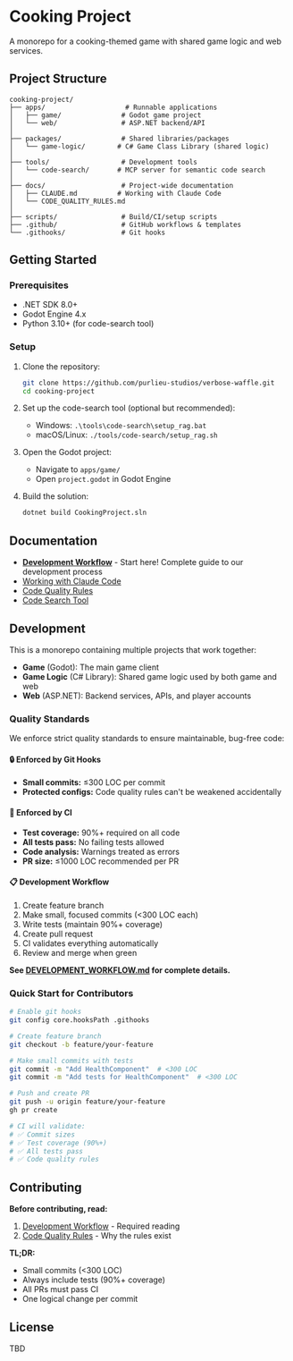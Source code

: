 # Cooking Project

A monorepo for a cooking-themed game with shared game logic and web services.

## Project Structure

```
cooking-project/
├── apps/                    # Runnable applications
│   ├── game/               # Godot game project
│   └── web/                # ASP.NET backend/API
│
├── packages/               # Shared libraries/packages
│   └── game-logic/        # C# Game Class Library (shared logic)
│
├── tools/                  # Development tools
│   └── code-search/       # MCP server for semantic code search
│
├── docs/                   # Project-wide documentation
│   ├── CLAUDE.md          # Working with Claude Code
│   └── CODE_QUALITY_RULES.md
│
├── scripts/                # Build/CI/setup scripts
├── .github/                # GitHub workflows & templates
└── .githooks/              # Git hooks
```

## Getting Started

### Prerequisites

- .NET SDK 8.0+
- Godot Engine 4.x
- Python 3.10+ (for code-search tool)

### Setup

1. Clone the repository:
   ```bash
   git clone https://github.com/purlieu-studios/verbose-waffle.git
   cd cooking-project
   ```

2. Set up the code-search tool (optional but recommended):
   - Windows: `.\tools\code-search\setup_rag.bat`
   - macOS/Linux: `./tools/code-search/setup_rag.sh`

3. Open the Godot project:
   - Navigate to `apps/game/`
   - Open `project.godot` in Godot Engine

4. Build the solution:
   ```bash
   dotnet build CookingProject.sln
   ```

## Documentation

- **[Development Workflow](docs/DEVELOPMENT_WORKFLOW.md)** - Start here! Complete guide to our development process
- [Working with Claude Code](docs/CLAUDE.md)
- [Code Quality Rules](docs/CODE_QUALITY_RULES.md)
- [Code Search Tool](tools/code-search/README.md)

## Development

This is a monorepo containing multiple projects that work together:

- **Game** (Godot): The main game client
- **Game Logic** (C# Library): Shared game logic used by both game and web
- **Web** (ASP.NET): Backend services, APIs, and player accounts

### Quality Standards

We enforce strict quality standards to ensure maintainable, bug-free code:

#### 🔒 Enforced by Git Hooks
- **Small commits:** ≤300 LOC per commit
- **Protected configs:** Code quality rules can't be weakened accidentally

#### 🤖 Enforced by CI
- **Test coverage:** 90%+ required on all code
- **All tests pass:** No failing tests allowed
- **Code analysis:** Warnings treated as errors
- **PR size:** ≤1000 LOC recommended per PR

#### 📋 Development Workflow
1. Create feature branch
2. Make small, focused commits (<300 LOC each)
3. Write tests (maintain 90%+ coverage)
4. Create pull request
5. CI validates everything automatically
6. Review and merge when green

**See [DEVELOPMENT_WORKFLOW.md](docs/DEVELOPMENT_WORKFLOW.md) for complete details.**

### Quick Start for Contributors

```bash
# Enable git hooks
git config core.hooksPath .githooks

# Create feature branch
git checkout -b feature/your-feature

# Make small commits with tests
git commit -m "Add HealthComponent"  # <300 LOC
git commit -m "Add tests for HealthComponent"  # <300 LOC

# Push and create PR
git push -u origin feature/your-feature
gh pr create

# CI will validate:
# ✅ Commit sizes
# ✅ Test coverage (90%+)
# ✅ All tests pass
# ✅ Code quality rules
```

## Contributing

**Before contributing, read:**
1. [Development Workflow](docs/DEVELOPMENT_WORKFLOW.md) - Required reading
2. [Code Quality Rules](docs/CODE_QUALITY_RULES.md) - Why the rules exist

**TL;DR:**
- Small commits (<300 LOC)
- Always include tests (90%+ coverage)
- All PRs must pass CI
- One logical change per commit

## License

TBD
